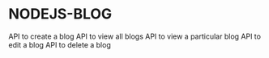 # NODEJS-BLOG
API to create a blog
API to view all blogs
API to view a particular blog
API to edit a blog
API to delete a blog
